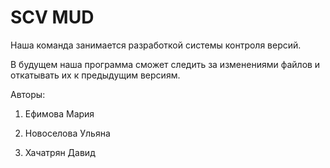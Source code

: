# SCV MUD
Наша команда занимается разработкой системы контроля версий.

В будущем наша программа сможет следить за изменениями файлов и откатывать их к предыдущим версиям.

Авторы:

1. Ефимова Мария

2. Новоселова Ульяна

3. Хачатрян Давид

